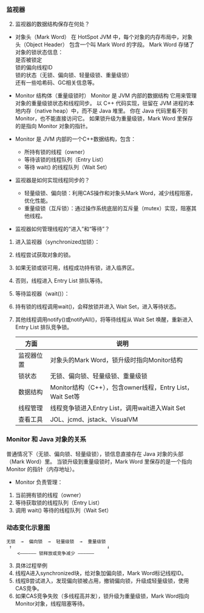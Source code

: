### 监视器  
2. 监视器的数据结构保存在何处？
- 对象头（Mark Word）
在 HotSpot JVM 中，每个对象的内存布局中，对象头（Object Header） 包含一个叫 Mark Word 的字段。
Mark Word 存储了对象的锁状态信息：  
是否被锁定  
锁的偏向线程ID  
锁的状态（无锁、偏向锁、轻量级锁、重量级锁）  
还有一些哈希码、GC相关信息等。

- Monitor 结构体（重量级锁时） Monitor 是 JVM 内部的数据结构 它用来管理对象的重量级锁状态和线程同步。 以 C++ 代码实现，驻留在 JVM 进程的本地内存（native heap）中，而不是 Java 堆里。
你在 Java 代码里看不到 Monitor，也不能直接访问它。
如果锁升级为重量级锁，Mark Word 里保存的是指向 Monitor 对象的指针。  
- Monitor 是 JVM 内部的一个C++数据结构，包含：
  - 所持有锁的线程（owner）
  - 等待该锁的线程队列（Entry List）
  - 等待 wait() 的线程队列（Wait Set）  
- 监视器是如何实现线程同步的？
  - 轻量级锁、偏向锁：利用CAS操作和对象头Mark Word，减少线程阻塞，优化性能。
  - 重量级锁（互斥锁）：通过操作系统底层的互斥量（mutex）实现，阻塞其他线程。 
- 监视器如何管理线程的“进入”和“等待”？
1. 进入监视器（synchronized加锁）：
2. 线程尝试获取对象的锁。
3. 如果无锁或锁可用，线程成功持有锁，进入临界区。
4. 否则，线程进入 Entry List 排队等待。
5. 等待监视器（wait()）：
6. 持有锁的线程调用wait()，会释放锁并进入 Wait Set，进入等待状态。
7. 其他线程调用notify()或notifyAll()，将等待线程从 Wait Set 唤醒，重新进入 Entry List 排队竞争锁。  

   | 方面    | 说明                                            |
   | ----- | --------------------------------------------- |
   | 监视器位置 | 对象头的Mark Word，锁升级时指向Monitor结构                 |
   | 锁状态   | 无锁、偏向锁、轻量级锁、重量级锁                              |
   | 数据结构  | Monitor结构（C++），包含owner线程，Entry List，Wait Set等 |
   | 线程管理  | 线程竞争锁进入Entry List，调用wait进入Wait Set            |
   | 查看工具  | JOL、jcmd、jstack、VisualVM                      |  
### Monitor 和 Java 对象的关系
普通情况下（无锁、偏向锁、轻量级锁），锁信息直接存在 Java 对象的头部（Mark Word）里。
当锁升级到重量级锁时，Mark Word 里保存的是一个指向 Monitor 的指针（内存地址）。
- Monitor 负责管理：
1. 当前拥有锁的线程（owner）
2. 等待获取锁的线程队列（Entry List）
3. 调用 wait() 等待的线程队列（Wait Set）  
### 动态变化示意图  
```text
无锁  →  偏向锁  →  轻量级锁  →  重量级锁
 ↑                                   ↓
    <—————— 锁释放或竞争减少 ——————

```  
3. 具体过程举例
1. 线程A进入synchronized块，给对象加偏向锁，Mark Word标记线程ID。
2. 线程B尝试进入，发现偏向锁被占用，撤销偏向锁，升级成轻量级锁，使用CAS竞争。
3. 如果CAS竞争失败（多线程高并发），锁升级为重量级锁，Mark Word指向Monitor对象，线程阻塞等待。
